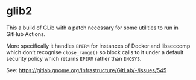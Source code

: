 # glib2

This a build of GLib with a patch necessary for some utilities to run in
GitHub Actions.

More specifically it handles `EPERM` for instances of Docker and libseccomp
which don’t recognise `close_range()` so block calls to it under a default
security policy which returns `EPERM` rather than `ENOSYS`.

See: https://gitlab.gnome.org/Infrastructure/GitLab/-/issues/545
